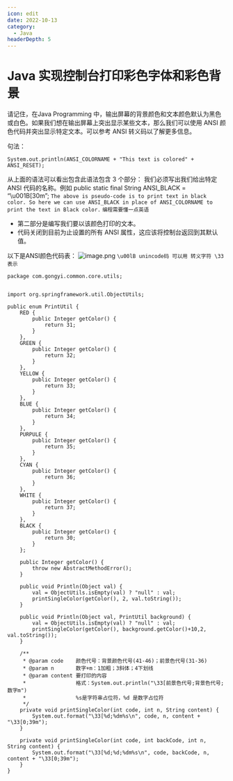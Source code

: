 ```yaml
---
icon: edit
date: 2022-10-13
category:
  - Java
headerDepth: 5
---
```



# Java 实现控制台打印彩色字体和彩色背景
请记住，在Java Programming 中，输出屏幕的背景颜色和文本颜色默认为黑色或白色。如果我们想在输出屏幕上突出显示某些文本，那么我们可以使用 ANSI 颜色代码并突出显示特定文本。可以参考 ANSI 转义码以了解更多信息。

句法：
```
System.out.println(ANSI_COLORNAME + "This text is colored" + ANSI_RESET);
```
从上面的语法可以看出包含此语法包含 3 个部分：
我们必须写出我们给出特定 ANSI 代码的名称。例如 public static final String ANSI_BLACK = “\u001B[30m”;
```The above is pseudo-code is to print text in black color. So here we can use ANSI_BLACK in place of ANSI_COLORNAME to print the text in Black color.```
```编程需要懂一点英语```
- 第二部分是编写我们要以该颜色打印的文本。
- 代码关闭到目前为止设置的所有 ANSI 属性，这应该将控制台返回到其默认值。

以下是ANSI颜色代码表：
![image.png](https://local.wuanwanghao.top:30549/upload/2022/10/image-759ba5d2bd104e51b674c1f9c36ba66a.png)
```\u00lB unincode码 可以用 转义字符 \33 表示```
```
package com.gongyi.common.core.utils;


import org.springframework.util.ObjectUtils;

public enum PrintUtil {
    RED {
        public Integer getColor() {
            return 31;
        }
    },
    GREEN {
        public Integer getColor() {
            return 32;
        }
    },
    YELLOW {
        public Integer getColor() {
            return 33;
        }
    },
    BLUE {
        public Integer getColor() {
            return 34;
        }
    },
    PURPULE {
        public Integer getColor() {
            return 35;
        }
    },
    CYAN {
        public Integer getColor() {
            return 36;
        }
    },
    WHITE {
        public Integer getColor() {
            return 37;
        }
    },
    BLACK {
        public Integer getColor() {
            return 30;
        }
    };

    public Integer getColor() {
        throw new AbstractMethodError();
    }

    public void Println(Object val) {
        val = ObjectUtils.isEmpty(val) ? "null" : val;
        printSingleColor(getColor(), 2, val.toString());
    }

    public void Println(Object val, PrintUtil background) {
        val = ObjectUtils.isEmpty(val) ? "null" : val;
        printSingleColor(getColor(), background.getColor()+10,2, val.toString());
    }

    /**
     * @param code    颜色代号：背景颜色代号(41-46)；前景色代号(31-36)
     * @param n       数字+m：1加粗；3斜体；4下划线
     * @param content 要打印的内容
     *                格式：System.out.println("\33[前景色代号;背景色代号;数字m")
     *                %s是字符串占位符，%d 是数字占位符
     */
    private void printSingleColor(int code, int n, String content) {
        System.out.format("\33[%d;%dm%s\n", code, n, content + "\33[0;39m");
    }

    private void printSingleColor(int code, int backCode, int n, String content) {
        System.out.format("\33[%d;%d;%dm%s\n", code, backCode, n, content + "\33[0;39m");
    }
}

```
